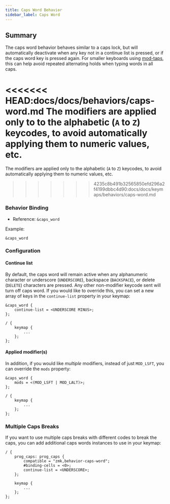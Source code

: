 ```yaml
---
title: Caps Word Behavior
sidebar_label: Caps Word
---
```


## Summary

The caps word behavior behaves similar to a caps lock, but will automatically deactivate when any key not in a continue list is pressed, or if the caps word key is pressed again. For smaller keyboards using [mod-taps](hold-tap.mdx#mod-tap), this can help avoid repeated alternating holds when typing words in all caps.

<<<<<<< HEAD:docs/docs/behaviors/caps-word.md
The modifiers are applied only to to the alphabetic (`A` to `Z`) keycodes, to avoid automatically applying them to numeric values, etc.
=======
The modifiers are applied only to the alphabetic (`A` to `Z`) keycodes, to avoid automatically applying them to numeric values, etc.
>>>>>>> 4235c8b491b32565850efd296a2f4199dbbc4d90:docs/docs/keymaps/behaviors/caps-word.md

### Behavior Binding

- Reference: `&caps_word`

Example:

```dts
&caps_word
```

### Configuration

#### Continue list

By default, the caps word will remain active when any alphanumeric character or underscore (`UNDERSCORE`), backspace (`BACKSPACE`), or delete (`DELETE`) characters are pressed. Any other non-modifier keycode sent will turn off caps word. If you would like to override this, you can set a new array of keys in the `continue-list` property in your keymap:

```dts
&caps_word {
    continue-list = <UNDERSCORE MINUS>;
};

/ {
    keymap {
        ...
    };
};
```

#### Applied modifier(s)

In addition, if you would like _multiple_ modifiers, instead of just `MOD_LSFT`, you can override the `mods` property:

```dts
&caps_word {
    mods = <(MOD_LSFT | MOD_LALT)>;
};

/ {
    keymap {
        ...
    };
};
```

### Multiple Caps Breaks

If you want to use multiple caps breaks with different codes to break the caps, you can add additional caps words instances to use in your keymap:

```dts
/ {
    prog_caps: prog_caps {
        compatible = "zmk,behavior-caps-word";
        #binding-cells = <0>;
        continue-list = <UNDERSCORE>;
    };

    keymap {
        ...
    };
};
```
